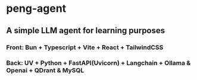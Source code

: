 # peng-agent

## A simple LLM agent for learning purposes

### Front: Bun + Typescript + Vite + React + TailwindCSS
### Back: UV + Python + FastAPI(Uvicorn) + Langchain + Ollama & Openai + QDrant & MySQL